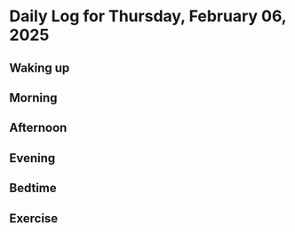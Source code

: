# Daily Log for Thursday, February 06, 2025

## Waking up

## Morning

## Afternoon

## Evening

## Bedtime

## Exercise
